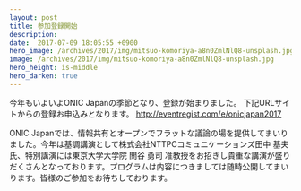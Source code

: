 ```yaml
---
layout: post
title: 参加登録開始
description: 
date:  2017-07-09 18:05:55 +0900
hero_image: /archives/2017/img/mitsuo-komoriya-a8n0ZmlNlQ8-unsplash.jpg
image: /archives/2017/img/mitsuo-komoriya-a8n0ZmlNlQ8-unsplash.jpg
hero_height: is-middle
hero_darken: true
---
```

今年もいよいよONIC Japanの季節となり、登録が始まりました。
下記URLサイトからの登録お申込みとなります。
http://eventregist.com/e/onicjapan2017

ONIC Japanでは、情報共有とオープンでフラットな議論の場を提供してまいりました。今年は基調講演として株式会社NTTPCコミュニケーションズ田中 基夫氏、特別講演には東京大学大学院 関谷 勇司 准教授をお招きし貴重な講演が盛りだくさんとなっております。プログラムは内容につきましては随時公開してまいります。皆様のご参加をお待ちしております。